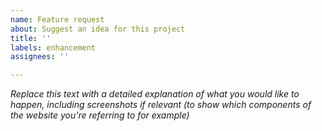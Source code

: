 ```yaml
---
name: Feature request
about: Suggest an idea for this project
title: ''
labels: enhancement
assignees: ''

---
```


*Replace this text with a detailed explanation of what you would like to happen, including screenshots if relevant (to show which components of the website you're referring to for example)*
